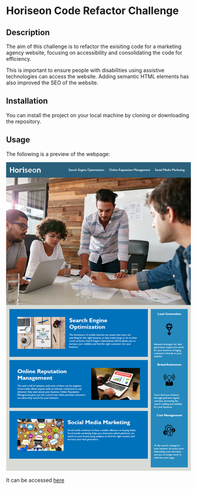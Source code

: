 # <code-refactor-challenge>

# Horiseon Code Refactor Challenge

## Description

The aim of this challenge is to refactor the exisiting code for a marketing agency website, focusing on accessibility and consolidating the code for efficiency.

This is important to ensure people with disabilities using assistive technologies can access the website. Adding semantic HTML elements has also improved the SEO of the website.

## Installation

You can install the project on your local machine by cloning or downloading the repository.

## Usage

The following is a preview of the webpage:

![webpage mock-up](assets/images/01-html-css-git-challenge-demo.png)

It can be accessed [here](https://georgiehackett.github.io/code-refactor-challenge/)

